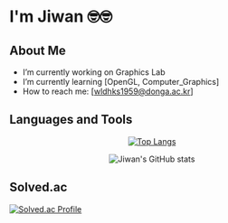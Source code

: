 # I'm Jiwan 🤓🤓

## About Me
- I’m currently working on Graphics Lab
- I’m currently learning [OpenGL, Computer_Graphics]
- How to reach me: [wldhks1959@donga.ac.kr]


## Languages and Tools
<div align="center">
  
[![Top Langs](https://github-readme-stats.vercel.app/api/top-langs/?username=wldhks1959&layout=compact)](https://github.com/anuraghazra/github-readme-stats)

![Jiwan's GitHub stats](https://github-readme-stats.vercel.app/api?username=wldhks1959&show_icons=true&theme=radical)

</div>

## Solved.ac  
[![Solved.ac Profile](http://mazassumnida.wtf/api/generate_badge?boj=wldhks1959)](https://solved.ac/wldhks1959)
